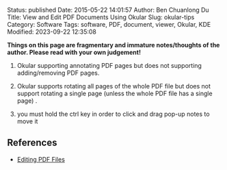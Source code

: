 Status: published
Date: 2015-05-22 14:01:57
Author: Ben Chuanlong Du
Title: View and Edit PDF Documents Using Okular
Slug: okular-tips
Category: Software
Tags: software, PDF, document, viewer, Okular, KDE
Modified: 2023-09-22 12:35:08

**Things on this page are fragmentary and immature notes/thoughts of the author. Please read with your own judgement!**

1. Okular supporting annotating PDF pages
    but does not supporting adding/removing PDF pages.

2. Okular supports rotating all pages of the whole PDF file
    but does not support rotating a single page (unless the whole PDF file has a single page)
    .

2. you must hold the ctrl key in order to click and drag pop-up notes
to move it



## References 

- [Editing PDF Files](http://www.legendu.net/misc/blog/editing-PDF-files)
